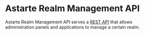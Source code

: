 Astarte Realm Management API
============================

Astarte Realm Management API serves a [REST API](doc/astarte_realm_management_api_swagger.yaml) that allows administration panels and applications to manage a certain realm.
